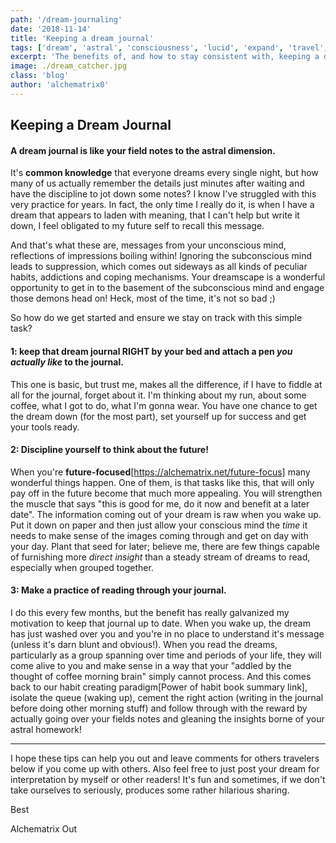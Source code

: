 ```yaml
---
path: '/dream-journaling'
date: '2018-11-14'
title: 'Keeping a dream journal'
tags: ['dream', 'astral', 'consciousness', 'lucid', 'expand', 'travel', 'experience']
excerpt: 'The benefits of, and how to stay consistent with, keeping a dream journal.'
image: ./dream_catcher.jpg
class: 'blog'
author: 'alchematrix0'
---
```

## Keeping a Dream Journal

#### A dream journal is like your field notes to the astral dimension.

It's **common knowledge** that everyone dreams every single night, but how many of us actually remember the details just minutes after waiting and have the discipline to jot down some notes? I know I've struggled with this very practice for years. In fact, the only time I really do it, is when I have a dream that appears to laden with meaning, that I can't help but write it down, I feel obligated to my future self to recall this message.

And that's what these are, messages from your unconscious mind, reflections of impressions boiling within! Ignoring the subconscious mind leads to suppression, which comes out sideways as all kinds of peculiar habits, addictions and coping mechanisms. Your dreamscape is a wonderful opportunity to get in to the basement of the subconscious mind and engage those demons head on! Heck, most of the time, it's not so bad ;)

So how do we get started and ensure we stay on track with this simple task?

#### 1: keep that dream journal RIGHT by your bed and attach a pen _you actually like_ to the journal.

This one is basic, but trust me, makes all the difference, if I have to fiddle at all for the journal, forget about it. I'm thinking about my run, about some coffee, what I got to do, what I'm gonna wear. You have one chance to get the dream down (for the most part), set yourself up for success and get your tools ready.

#### 2: Discipline yourself to **think about the future**!

When you're **future-focused**[https://alchematrix.net/future-focus] many wonderful things happen. One of them, is that tasks like this, that will only pay off in the future become that much more appealing. You will strengthen the muscle that says "this is good for me, do it now and benefit at a later date". The information coming out of your dream is raw when you wake up. Put it down on paper and then just allow your conscious mind the _time_ it needs to make sense of the images coming through and get on day with your day. Plant that seed for later; believe me, there are few things capable of furnishing more *direct insight* than a steady stream of dreams to read, especially when grouped together.

#### 3:  Make a practice of reading through your journal.

I do this every few months, but the benefit has really galvanized my motivation to keep that journal up to date. When you wake up, the dream has just washed over you and you're in no place to understand it's message (unless it's darn blunt and obvious!). When you read the dreams, particularly as a group spanning over time and periods of your life, they will come alive to you and make sense in a way that your "addled by the thought of coffee morning brain" simply cannot process. And this comes back to our habit creating paradigm[Power of habit book summary link], isolate the queue (waking up), cement the right action (writing in the journal before doing other morning stuff) and follow through with the reward by actually going over your fields notes and gleaning the insights borne of your astral homework!

---

I hope these tips can help you out and leave comments for others travelers below if you come up with others. Also feel free to just post your dream for interpretation by myself or other readers! It's fun and sometimes, if we don't take ourselves to seriously, produces some rather hilarious sharing.

Best

Alchematrix Out
